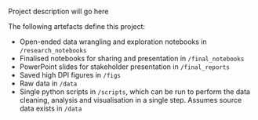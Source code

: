 Project description will go here

The following artefacts define this project:
- Open-ended data wrangling and exploration notebooks in `/research_notebooks`
- Finalised notebooks for sharing and presentation in `/final_notebooks`
- PowerPoint slides for stakeholder presentation in `/final_reports`
- Saved high DPI figures in `/figs`
- Raw data in `/data`
- Single python scripts in `/scripts`, which can be run to perform the data cleaning, analysis and visualisation in a single step. Assumes source data exists in `/data`